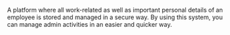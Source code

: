 A platform where all work-related as well as important personal details of an employee is stored and managed in a secure way. By using this system, you can manage admin activities in an easier and quicker way.
